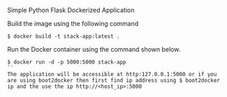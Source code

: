 Simple Python Flask Dockerized Application

Build the image using the following command

```console
$ docker build -t stack-app:latest .
```
Run the Docker container using the command shown below.

```console
$ docker run -d -p 5000:5000 stack-app
``
The application will be accessible at http:127.0.0.1:5000 or if you are using boot2docker then first find ip address using $ boot2docker ip and the use the ip http://<host_ip>:5000
